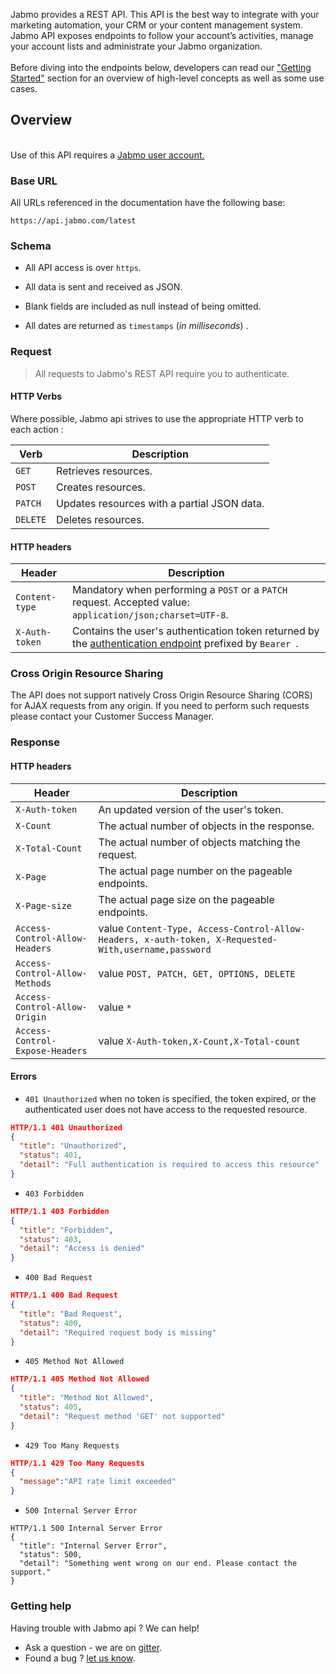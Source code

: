 Jabmo provides a REST API. This API is the best way to integrate with your marketing automation, your CRM or your content management system.
Jabmo API exposes endpoints to follow your account’s activities, manage your account lists and administrate your Jabmo organization.
<br/><br/>
Before diving into the endpoints below, developers can read our <a href="https://developers.jabmo.com/tutorials/make-your-first-call-to-the-jabmo-rest-api/" target="_parent">"Getting Started"</a> section for an overview of high-level concepts as well as some use cases.

## Overview
<br/>Use of this API requires a <a href="https://jabmo.com/free-trial/?utm_source=Dev+Portal&utm_medium=Referral" target="_blank">Jabmo user account.</a>

<span id="api-_-BaseURL"/>

### Base URL
All URLs referenced in the documentation have the following base:

````
https://api.jabmo.com/latest
````

<span id="api-_-Schema"/>

### Schema

-   All API access is over `https`.

-   All data is sent and received as JSON.

-   Blank fields are included as null instead of being omitted.

-   All dates are returned as `timestamps` (_in milliseconds_) .

<span id="api-_-Request"/>

### Request
> All requests to Jabmo's REST API require you to authenticate.

#### HTTP Verbs

Where possible, Jabmo api strives to use the appropriate HTTP verb to each action :

| **Verb**    | **Description** |
| ----------- |----------------------------------------|
| `GET`       | Retrieves resources. |
| `POST`      | Creates  resources. |
| `PATCH`     | Updates resources with a partial JSON data. |
| `DELETE`    | Deletes resources. |

####  HTTP headers

| **Header**     | **Description** |
| -------------- |----------------------------------------|
| `Content-type` | Mandatory when performing a `POST` or a `PATCH` request. Accepted value: `application/json;charset=UTF-8`.|
| `X-Auth-token` | Contains the user's authentication  token returned by the <a href="#api-Authentication">authentication endpoint</a> prefixed by `Bearer `.|


### Cross Origin Resource Sharing

The API does not support natively Cross Origin Resource Sharing (CORS) for AJAX requests from any origin. If you need to perform such requests please contact your Customer Success Manager.

<span id="api-_-Response"/>

### Response

####  HTTP headers

| **Header**     | **Description** |
| -------------- |----------------------------------------|
| `X-Auth-token` | An updated version of the user's token. |
| `X-Count`      | The actual number of objects in the response. |
| `X-Total-Count`| The actual number of objects matching the request. |
| `X-Page`       | The actual page number on the pageable endpoints. |
| `X-Page-size`  | The actual page size on the pageable endpoints. |
| `Access-Control-Allow-Headers ` | value `Content-Type, Access-Control-Allow-Headers, x-auth-token, X-Requested-With,username,password` |
| `Access-Control-Allow-Methods` | value `POST, PATCH, GET, OPTIONS, DELETE`|
| `Access-Control-Allow-Origin` | value `*` |
| `Access-Control-Expose-Headers ` | value `X-Auth-token,X-Count,X-Total-count` |


#### Errors

-   `401 Unauthorized` when no token is specified, the token expired, or the authenticated user does not have access to the requested resource.

```` JSON
HTTP/1.1 401 Unauthorized
{
  "title": "Unauthorized",
  "status": 401,
  "detail": "Full authentication is required to access this resource"
}
````

-   `403 Forbidden`

```` JSON
HTTP/1.1 403 Forbidden
{
  "title": "Forbidden",
  "status": 403,
  "detail": "Access is denied"
}
````

-   `400 Bad Request`

````JSON
HTTP/1.1 400 Bad Request
{
  "title": "Bad Request",
  "status": 400,
  "detail": "Required request body is missing"
}
````

-   `405 Method Not Allowed`

````JSON
HTTP/1.1 405 Method Not Allowed
{
  "title": "Method Not Allowed",
  "status": 405,
  "detail": "Request method 'GET' not supported"
}
````

-   `429 Too Many Requests`

````JSON
HTTP/1.1 429 Too Many Requests
{
  "message":"API rate limit exceeded"
}
````

-   `500 Internal Server Error`

````
HTTP/1.1 500 Internal Server Error
{
  "title": "Internal Server Error",
  "status": 500,
  "detail": "Something went wrong on our end. Please contact the support."
}
````




<span id="api-_-Help"/>

### Getting help

Having trouble with Jabmo api ? We can help!
-   Ask a question - we are on <a href="https://gitter.im/azalead/azalead-api" target="_blank">gitter</a>.
-   Found a bug ?  <a href="https://github.com/Azalead/azalead.github.io/issues" target="_blank">let us know</a>.
